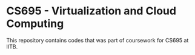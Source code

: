 # CS695 - Virtualization and Cloud Computing
This repository contains codes that was part of coursework for CS695 at IITB.
